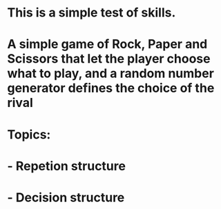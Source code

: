 # This is a simple test of skills.
# A simple game of Rock, Paper and Scissors that let the player choose what to play, and a random number generator defines the choice of the rival
# Topics:
# - Repetion structure
# - Decision structure
